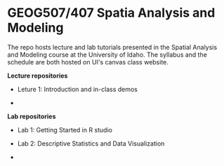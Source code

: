 # GEOG507/407 Spatia Analysis and Modeling

The repo hosts lecture and lab tutorials presented in the Spatial Analysis and Modeling course at the University of Idaho. The syllabus and the schedule are both hosted on UI's canvas class website.

**Lecture repositories**

-   Leture 1: Introduction and in-class demos

-   

**Lab repositories**

-   Lab 1: Getting Started in R studio

-   Lab 2: Descriptive Statistics and Data Visualization

-   
